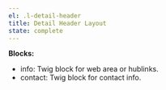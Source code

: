 ```yaml
---
el: .l-detail-header
title: Detail Header Layout
state: complete
---
```


__Blocks:__
* info: Twig block for web area or hublinks.
* contact: Twig block for contact info.
